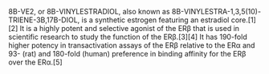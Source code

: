 8Β-VE2, or 8Β-VINYLESTRADIOL, also known as 8Β-VINYLESTRA-1,3,5(10)-TRIENE-3Β,17Β-DIOL, is a synthetic estrogen featuring an estradiol core.[1][2] It is a highly potent and selective agonist of the ERβ that is used in scientific research to study the function of the ERβ.[3][4] It has 190-fold higher potency in transactivation assays of the ERβ relative to the ERα and 93- (rat) and 180-fold (human) preference in binding affinity for the ERβ over the ERα.[5]
